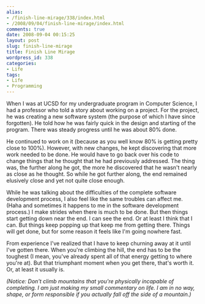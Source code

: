 ```yaml
---
alias:
- /finish-line-mirage/338/index.html
- /2008/09/04/finish-line-mirage/index.html
comments: true
date: 2008-09-04 00:15:25
layout: post
slug: finish-line-mirage
title: Finish Line Mirage
wordpress_id: 338
categories:
- Life
tags:
- Life
- Programming
---
```


When I was at UCSD for my undergraduate program in Computer Science, I had a professor who told a story about working on a project.  For the project, he was creating a new software system (the purpose of which I have since forgotten).  He told how he was fairly quick in the design and starting of the program.  There was steady progress until he was about 80% done.

He continued to work on it (because as you well know 80% is getting pretty close to 100%).  However, with new changes, he kept discovering that more work needed to be done.  He would have to go back over his code to change things that he thought that he had previously addressed.  The thing was, the further along he got, the more he discovered that he wasn't nearly as close as he thought.  So while he got further along, the end remained elusively close and yet not quite close enough.

While he was talking about the difficulties of the complete software development process, I also feel like the same troubles can affect me.  (Haha and sometimes it happens to me in the software development process.)  I make strides when there is much to be done.  But then things start getting down near the end.  I can see the end.  Or at least I think that I can.  But things keep popping up that keep me from getting there.  Things will get done, but for some reason it feels like I'm going nowhere fast.

From experience I've realized that I have to keep churning away at it until I've gotten there.  When you're climbing the hill, the end has to be the toughest (I mean, you've already spent all of that energy getting to where you're at).  But that triumphant moment when you get there, that's worth it.  Or, at least it usually is.

_(Notice: Don't climb mountains that you're physically incapable of completing.  I am just making my small commentary on life.  I am in no way, shape, or form responsible if you actually fall off the side of a mountain.)_
